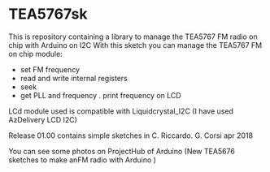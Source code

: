 # TEA5767sk
This is repository containing a library to manage the TEA5767 FM radio on chip with Arduino on I2C
With this sketch you can manage the TEA5767 FM on chip module:
- set FM frequency
- read and write internal registers
- seek
- get PLL and frequency
. print frequency on LCD

LCd module used is compatible with Liquidcrystal_I2C (I have used AzDelivery LCD I2C)

Release 01.00 contains simple sketches in C.
Riccardo. G. Corsi
apr 2018

You can see some photos on ProjectHub of Arduino (New TEA5676 sketches to make anFM radio with Arduino )
